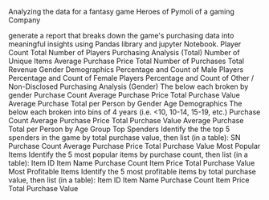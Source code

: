 Analyzing the data for a fantasy game Heroes of Pymoli of a gaming Company

generate a report that breaks down the game's purchasing data into meaningful insights using Pandas library and jupyter Notebook.
Player Count
  Total Number of Players
Purchasing Analysis (Total)
  Number of Unique Items
  Average Purchase Price
  Total Number of Purchases
  Total Revenue
Gender Demographics
  Percentage and Count of Male Players
  Percentage and Count of Female Players
  Percentage and Count of Other / Non-Disclosed
Purchasing Analysis (Gender)
  The below each broken by gender
    Purchase Count
    Average Purchase Price
    Total Purchase Value
    Average Purchase Total per Person by Gender
Age Demographics
  The below each broken into bins of 4 years (i.e. <10, 10-14, 15-19, etc.)
    Purchase Count
    Average Purchase Price
    Total Purchase Value
    Average Purchase Total per Person by Age Group
Top Spenders
  Identify the the top 5 spenders in the game by total purchase value, then list (in a table):
    SN
    Purchase Count
    Average Purchase Price
    Total Purchase Value
Most Popular Items
  Identify the 5 most popular items by purchase count, then list (in a table):
    Item ID
    Item Name
    Purchase Count
    Item Price
    Total Purchase Value
Most Profitable Items
  Identify the 5 most profitable items by total purchase value, then list (in a table):
    Item ID
    Item Name
    Purchase Count
    Item Price
    Total Purchase Value
